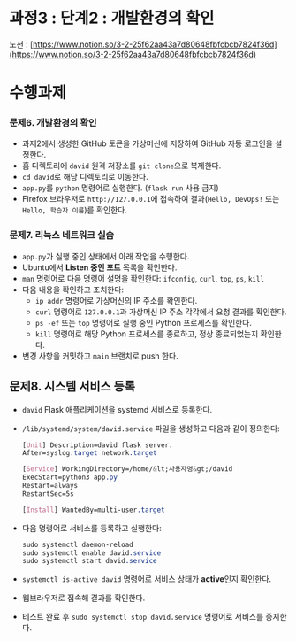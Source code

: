 # 과정3 : 단계2 : 개발환경의 확인

노션 : [https://www.notion.so/3-2-25f62aa43a7d80648fbfcbcb7824f36d](https://www.notion.so/3-2-25f62aa43a7d80648fbfcbcb7824f36d)

# 수행과제

### 문제6. 개발환경의 확인

- 과제2에서 생성한 GitHub 토큰을 가상머신에 저장하여 GitHub 자동 로그인을 설정한다.
- 홈 디렉토리에 `david` 원격 저장소를 `git clone`으로 복제한다.
- `cd david`로 해당 디렉토리로 이동한다.
- `app.py`를 `python` 명령어로 실행한다. (`flask run` 사용 금지)
- Firefox 브라우저로 `http://127.0.0.1`에 접속하여 결과(`Hello, DevOps!` 또는 `Hello, 학습자 이름`)를 확인한다.

### 문제7. 리눅스 네트워크 실습

- `app.py`가 실행 중인 상태에서 아래 작업을 수행한다.
- Ubuntu에서 **Listen 중인 포트** 목록을 확인한다.
- `man` 명령어로 다음 명령어 설명을 확인한다: `ifconfig`, `curl`, `top`, `ps`, `kill`
- 다음 내용을 확인하고 조치한다:
    - `ip addr` 명령어로 가상머신의 IP 주소를 확인한다.
    - `curl` 명령어로 `127.0.0.1`과 가상머신 IP 주소 각각에서 요청 결과를 확인한다.
    - `ps -ef` 또는 `top` 명령어로 실행 중인 Python 프로세스를 확인한다.
    - `kill` 명령어로 해당 Python 프로세스를 종료하고, 정상 종료되었는지 확인한다.
- 변경 사항을 커밋하고 `main` 브랜치로 push 한다.

## 문제8. 시스템 서비스 등록

- `david` Flask 애플리케이션을 systemd 서비스로 등록한다.
- `/lib/systemd/system/david.service` 파일을 생성하고 다음과 같이 정의한다:
    
    ```css
    [Unit] Description=david flask server.
    After=syslog.target network.target
    
    [Service] WorkingDirectory=/home/&lt;사용자명&gt;/david
    ExecStart=python3 app.py
    Restart=always
    RestartSec=5s
    
    [Install] WantedBy=multi-user.target
    ```
    
- 다음 명령어로 서비스를 등록하고 실행한다:
    
    ```css
    sudo systemctl daemon-reload
    sudo systemctl enable david.service
    sudo systemctl start david.service
    ```
    
- `systemctl is-active david` 명령어로 서비스 상태가 **active**인지 확인한다.
- 웹브라우저로 접속해 결과를 확인한다.
- 테스트 완료 후 `sudo systemctl stop david.service` 명령어로 서비스를 중지한다.